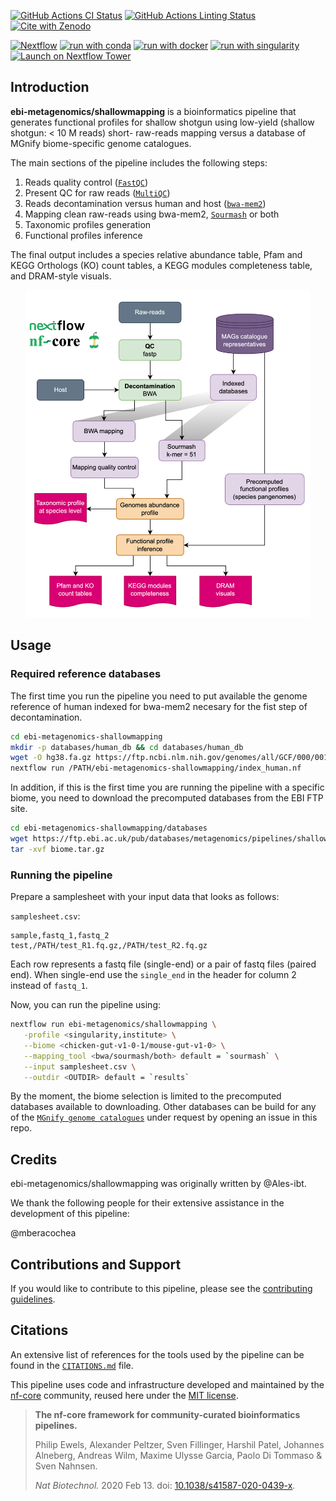 [![GitHub Actions CI Status](https://github.com/ebi-metagenomics/shallowmapping/workflows/nf-core%20CI/badge.svg)](https://github.com/ebi-metagenomics/shallowmapping/actions?query=workflow%3A%22nf-core+CI%22)
[![GitHub Actions Linting Status](https://github.com/ebi-metagenomics/shallowmapping/workflows/nf-core%20linting/badge.svg)](https://github.com/ebi-metagenomics/shallowmapping/actions?query=workflow%3A%22nf-core+linting%22)[![Cite with Zenodo](http://img.shields.io/badge/DOI-10.5281/zenodo.XXXXXXX-1073c8?labelColor=000000)](https://doi.org/10.5281/zenodo.XXXXXXX)

[![Nextflow](https://img.shields.io/badge/nextflow%20DSL2-%E2%89%A523.04.0-23aa62.svg)](https://www.nextflow.io/)
[![run with conda](http://img.shields.io/badge/run%20with-conda-3EB049?labelColor=000000&logo=anaconda)](https://docs.conda.io/en/latest/)
[![run with docker](https://img.shields.io/badge/run%20with-docker-0db7ed?labelColor=000000&logo=docker)](https://www.docker.com/)
[![run with singularity](https://img.shields.io/badge/run%20with-singularity-1d355c.svg?labelColor=000000)](https://sylabs.io/docs/)
[![Launch on Nextflow Tower](https://img.shields.io/badge/Launch%20%F0%9F%9A%80-Nextflow%20Tower-%234256e7)](https://tower.nf/launch?pipeline=https://github.com/ebi-metagenomics/shallowmapping)

## Introduction

**ebi-metagenomics/shallowmapping** is a bioinformatics pipeline that generates functional profiles for shallow shotgun using low-yield (shallow shotgun: < 10 M reads) short- raw-reads mapping versus a database of MGnify biome-specific genome catalogues.

The main sections of the pipeline includes the following steps:
1. Reads quality control ([`FastQC`](https://www.bioinformatics.babraham.ac.uk/projects/fastqc/))
2. Present QC for raw reads ([`MultiQC`](http://multiqc.info/))
3. Reads decontamination versus human and host ([`bwa-mem2`](https://github.com/bwa-mem2/bwa-mem2))
4. Mapping clean raw-reads using bwa-mem2, [`Sourmash`](https://sourmash.readthedocs.io/en/latest/command-line.html) or both
5. Taxonomic profiles generation
6. Functional profiles inference

The final output includes a species relative abundance table, Pfam and KEGG Orthologs (KO) count tables, a KEGG modules completeness table, and DRAM-style visuals.

<p align="center" width="100%">
   <img src="docs/images/workflow.png" width="90%"/>
</p>


## Usage

### Required reference databases

The first time you run the pipeline you need to put available the genome reference of human indexed for bwa-mem2 necesary for the fist step of decontamination.

```bash
cd ebi-metagenomics-shallowmapping
mkdir -p databases/human_db && cd databases/human_db
wget -O hg38.fa.gz https://ftp.ncbi.nlm.nih.gov/genomes/all/GCF/000/001/405/GCF_000001405.40_GRCh38.p14/GCF_000001405.40_GRCh38.p14_genomic.fna.gz
nextflow run /PATH/ebi-metagenomics-shallowmapping/index_human.nf
```

In addition, if this is the first time you are running the pipeline with a specific biome, you need to download the precomputed databases from the EBI FTP site.

```bash
cd ebi-metagenomics-shallowmapping/databases
wget https://ftp.ebi.ac.uk/pub/databases/metagenomics/pipelines/shallow-mapping/biome.tar.gz
tar -xvf biome.tar.gz
```

### Running the pipeline

Prepare a samplesheet with your input data that looks as follows:

`samplesheet.csv`:

```csv
sample,fastq_1,fastq_2
test,/PATH/test_R1.fq.gz,/PATH/test_R2.fq.gz
```

Each row represents a fastq file (single-end) or a pair of fastq files (paired end). When single-end use the `single_end` in the header for column 2 instead of `fastq_1`.

Now, you can run the pipeline using:

```bash
nextflow run ebi-metagenomics/shallowmapping \
   -profile <singularity,institute> \
   --biome <chicken-gut-v1-0-1/mouse-gut-v1-0> \
   --mapping_tool <bwa/sourmash/both> default = `sourmash` \
   --input samplesheet.csv \
   --outdir <OUTDIR> default = `results`
```

By the moment, the biome selection is limited to the precomputed databases available to downloading. Other databases can be build for any of the [`MGnify genome catalogues`](https://www.ebi.ac.uk/metagenomics/browse/genomes) under request by opening an issue in this repo.


## Credits

ebi-metagenomics/shallowmapping was originally written by @Ales-ibt.

We thank the following people for their extensive assistance in the development of this pipeline:

@mberacochea


## Contributions and Support

If you would like to contribute to this pipeline, please see the [contributing guidelines](.github/CONTRIBUTING.md).

## Citations

<!-- TODO nf-core: Add citation for pipeline after first release. Uncomment lines below and update Zenodo doi and badge at the top of this file. -->
<!-- If you use  ebi-metagenomics/shallowmapping for your analysis, please cite it using the following doi: [10.5281/zenodo.XXXXXX](https://doi.org/10.5281/zenodo.XXXXXX) -->

<!-- TODO nf-core: Add bibliography of tools and data used in your pipeline -->

An extensive list of references for the tools used by the pipeline can be found in the [`CITATIONS.md`](CITATIONS.md) file.

This pipeline uses code and infrastructure developed and maintained by the [nf-core](https://nf-co.re) community, reused here under the [MIT license](https://github.com/nf-core/tools/blob/master/LICENSE).

> **The nf-core framework for community-curated bioinformatics pipelines.**
>
> Philip Ewels, Alexander Peltzer, Sven Fillinger, Harshil Patel, Johannes Alneberg, Andreas Wilm, Maxime Ulysse Garcia, Paolo Di Tommaso & Sven Nahnsen.
>
> _Nat Biotechnol._ 2020 Feb 13. doi: [10.1038/s41587-020-0439-x](https://dx.doi.org/10.1038/s41587-020-0439-x).
